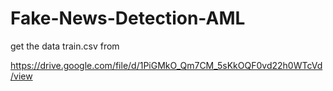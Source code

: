 # Fake-News-Detection-AML

get the data train.csv from 

https://drive.google.com/file/d/1PiGMkO_Qm7CM_5sKkOQF0vd22h0WTcVd/view
